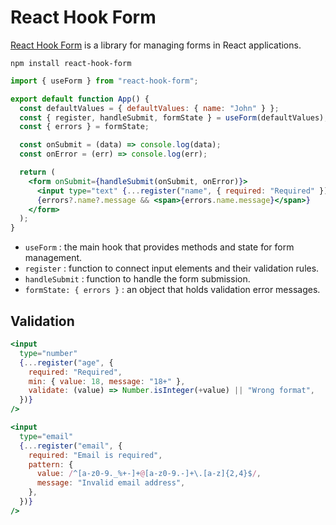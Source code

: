 # React Hook Form

[React Hook Form](https://www.react-hook-form.com/) is a library for managing forms in React applications.

```
npm install react-hook-form
```

```jsx
import { useForm } from "react-hook-form";

export default function App() {
  const defaultValues = { defaultValues: { name: "John" } };
  const { register, handleSubmit, formState } = useForm(defaultValues);
  const { errors } = formState;

  const onSubmit = (data) => console.log(data);
  const onError = (err) => console.log(err);

  return (
    <form onSubmit={handleSubmit(onSubmit, onError)}>
      <input type="text" {...register("name", { required: "Required" })} />
      {errors?.name?.message && <span>{errors.name.message}</span>}
    </form>
  );
}
```

- `useForm` : the main hook that provides methods and state for form management.
- `register` : function to connect input elements and their validation rules.
- `handleSubmit` : function to handle the form submission.
- `formState: { errors }` : an object that holds validation error messages.

## Validation

```jsx
<input
  type="number"
  {...register("age", {
    required: "Required",
    min: { value: 18, message: "18+" },
    validate: (value) => Number.isInteger(+value) || "Wrong format",
  })}
/>
```

```jsx
<input
  type="email"
  {...register("email", {
    required: "Email is required",
    pattern: {
      value: /^[a-z0-9._%+-]+@[a-z0-9.-]+\.[a-z]{2,4}$/,
      message: "Invalid email address",
    },
  })}
/>
```
